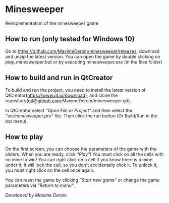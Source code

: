 # Minesweeper

Reimplementation of the minesweeper game

## How to run (only tested for Windows 10)
Go to https://github.com/MaximeDeroin/minesweeper/releases, download and unzip the latest version.
You can open the game by double clicking on _play_minesweeper.bat_ or by executing minesweeper.exe (in the files folder)

## How to build and run in QtCreator
To build and run the project, you need to install the latest version of QtCreator(https://www.qt.io/download), and clone the repository(git@github.com:MaximeDeroin/minesweeper.git).

In QtCreator select _"Open File or Project"_ and then select the _"src/minesweeper.pro"_ file.
Then click the run button (Or Build/Run in the top menu).

## How to play
On the first screen, you can choose the parameters of the game with the sliders. When you are ready, click _"Play"_!
You must click on all the cells with no mine to win!
You can right click on a cell if you know there is a mine under it, it will lock the cell, so you don't accidentally click it. To unlock it, you must right click on the cell once again.

You can reset the game by clicking _"Start new game"_ or change the game parameters via _"Return to menu"_.

_Developed by Maxime Deroin_